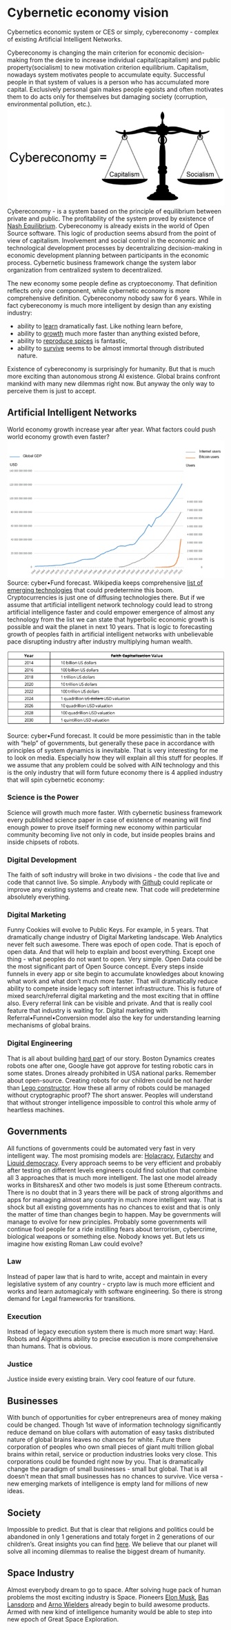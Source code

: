 # Cybernetic economy vision

Cybernetics economic system or CES or simply, cybereconomy - complex of existing Artificial Intelligent Networks.

Cybereconomy is changing the main criterion for economic decision-making from the desire to increase individual capital(capitalism) and public property(socialism) to new motivation criterion equilibrium.
Capitalism, nowadays system motivates people to accumulate equity. Successful people in that system of values ​​is a person who has accumulated more capital. Exclusively personal gain makes people egoists and often motivates them to do acts only for themselves but damaging society (corruption, environmental pollution, etc.).
![](images/cybereconomy.png)
Cybereconomy - is a system based on the principle of equilibrium between private and public. The profitability of the system proved by existence of [Nash Equilibrium](https://en.wikipedia.org/wiki/Nash_equilibrium). Cybereconomy is already exists in the world of Open Source software. This logic of production seems absurd from the point of view of capitalism. Involvement and social control in the economic and technological development processes by decentralizing decision-making in economic development planning between participants in the economic process. Cybernetic business framework change the system labor organization from centralized system to decentralized.

The new economy some people define as cryptoeconomy. That definition reflects only one component, while cybernetic economy is more comprehensive definition. Cybereconomy nobody saw for 6 years. While in fact cybereconomy is much more intelligent by design than any existing industry:
* ability to [learn](https://blockchain.info/charts/hash-rate?timespan=all&showDataPoints=false&daysAverageString=1&show_header=true&scale=0&address=) dramatically fast. Like nothing learn before,
* ability to [growth](https://blockchain.info/charts/market-cap?timespan=all&showDataPoints=false&daysAverageString=1&show_header=true&scale=0&address=) much more faster than anything existed before,
* ability to [reproduce spices](http://coinmarketcap.com/) is fantastic,
* ability to [survive](https://en.wikipedia.org/wiki/Artificial_general_intelligence) seems to be almost immortal through distributed nature.

Existence of cybereconomy is surprisingly for humanity. But that is much more exciting than autonomous strong AI existence. Global brains confront mankind with many new dilemmas right now. But anyway the only way to perceive them is just to accept.

## Artificial Intelligent Networks
World economy growth increase year after year. What factors could push world economy growth even faster?
![](images/gdp_forcast.jpg)
Source: cyber•Fund forecast.
Wikipedia keeps comprehensive [list of emerging technologies](https://en.wikipedia.org/wiki/List_of_emerging_technologies) that сould predetermine this boom. Cryptocurrencies is just one of diffusing technologies there. But if we assume that artificial intelligent network technology could lead to strong artificial intelligence faster and could empower emergence of almost any technology from the list we can state that hyperbolic economic growth is possible and wait the planet in next 10 years. That is logic to forecasting growth of peoples faith in artificial intelligent networks with unbelievable pace disrupting industry after industry multiplying human wealth.

![](images/ain_capitalization_forcast.jpg)

Source: cyber•Fund forecast.
It could be more pessimistic than in the table with “help” of governments, but generally these pace in accordance with principles of system dynamics is inevitable. That is very interesting for me to look on media. Especially how they will explain all this stuff for peoples.
If we assume that any problem could be solved with AIN technology and this is the only industry that will form future economy there is 4 applied industry that will spin cybernetic economy:

### Science is the Power
Science will growth much more faster. With cybernetic business framework every published science paper in case of existence of meaning will find enough power to prove itself forming new economy within particular community becoming live not only in code, but inside peoples brains and inside chipsets of robots.

### Digital Development
The faith of soft industry will broke in two divisions - the code that live and code that cannot live. So simple. Anybody with [Github](https://github.com/) could replicate or improve any existing systems and create new. That code will predetermine absolutely everything.

### Digital Marketing
Funny Cookies will evolve to Public Keys. For example, in 5 years. That dramatically change industry of Digital Marketing landscape. Web Analytics never felt such awesome. There was epoch of open code. That is epoch of open data. And that will help to explain and boost everything. Except one thing - what peoples do not want to open.  Very simple. Open Data could be the most significant part of Open Source concept. Every steps inside funnels in every app or site begin to accumulate knowledges about knowing what work and what don’t much more faster. That will dramatically reduce ability to compete inside legacy soft internet infrastructure. This is future of mixed search/referral digital marketing and the most exciting that in offline also. Every referral link can be visible and private. And that is really cool feature that industry is waiting for. Digital marketing with Referral•Funnel•Conversion model also the key for understanding learning mechanisms of global brains.

### Digital Engineering
That is all about building [hard part](http://www.youtube.com/watch?v=S5AnWzjHtWA) of our story. Boston Dynamics creates robots one after one, Google have got approve for testing robotic cars in some states. Drones already prohibited in USA national parks. Remember about open-source. Creating robots for our children could be not harder than [Lego constructor](http://www.lego.com/en-us/mindstorms/?domainredir=mindstorms.lego.com). How these all army of robots could be managed without cryptographic proof? The short answer. Peoples will understand that without stronger intelligence impossible to control this whole army of heartless machines.

## Governments
All functions of governments could be automated very fast in very intelligent way. The most promising models are: [Holacracy](https://en.wikipedia.org/wiki/Holacracy), [Futarchy](https://en.wikipedia.org/wiki/Futarchy) and [Liquid democracy](https://en.wikipedia.org/wiki/Delegative_democracy). Every approach seems to be very efficient and probably after testing on different levels engineers could find solution that combine all 3 approaches that is much more intelligent. The last one model already works in BitsharesX and other two models is just some Ethereum contracts. There is no doubt that in 3 years there will be pack of strong algorithms and apps for managing almost any country in much more intelligent way. That is shock but all existing governments has no chances to exist and that is only the matter of time than changes begin to happen. May be governments will manage to evolve for new principles. Probably some governments will continue fool people for a ride instilling fears about terrorism, cybercrime, biological weapons or something else. Nobody knows yet. But lets us imagine how existing Roman Law could evolve?

### Law
Instead of paper law that is hard to write, accept and maintain in every legislative system of any country - crypto law is much more efficient and works and learn automagicaly with software engineering. So there is strong demand for Legal frameworks for transitions.

### Execution
Instead of legacy execution system there is much more smart way: Hard. Robots and Algorithms ability to precise execution is more comprehensive than humans. That is obvious.

### Justice
Justice inside every existing brain. Very cool feature of our future.

## Businesses
With bunch of opportunities for cyber entrepreneurs area of money making could be changed. Though 1st wave of information technology significantly reduce demand on blue collars with automation of easy tasks distributed nature of global brains leaves no chances for white. Future there corporation of peoples who own small pieces of giant multi trillion global brains within retail, service or production industries looks very close.  This corporations could be founded right now by you. That is dramatically change the paradigm of small businesses - small but global. That is all doesn't mean that small businesses has no chances to survive. Vice versa - new emerging markets of intelligence is empty land for millions of new ideas.

## Society
Impossible to predict. But that is clear that religions and politics could be abandoned in only 1 generations and totaly forget in 2 generations of our children’s. Great insights you can find [here](http://cadelllast.files.wordpress.com/2012/12/last-c-2014-global-brain-and-the-future-of-human-society2.pdf).
We believe that our planet will solve all incoming dilemmas to realise the biggest dream of humanity.

## Space Industry
Almost everybody dream to go to space. After solving huge pack of human problems the most exciting industry is Space. Pioneers [Elon Musk](https://en.wikipedia.org/wiki/Elon_Musk), [Bas Lansdorp](https://en.wikipedia.org/wiki/Bas_Lansdorp) and [Arno Wielders](http://www.mars-one.com/about-mars-one/team) already begin to build awesome products. Armed with new kind of intelligence humanity would be able to step into new epoch of Great Space Exploration.